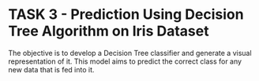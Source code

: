 # TASK 3 - Prediction Using Decision Tree Algorithm on Iris Dataset

The objective is to develop a Decision Tree classifier and generate a visual representation of it. 
This model aims to predict the correct class for any new data that is fed into it.

